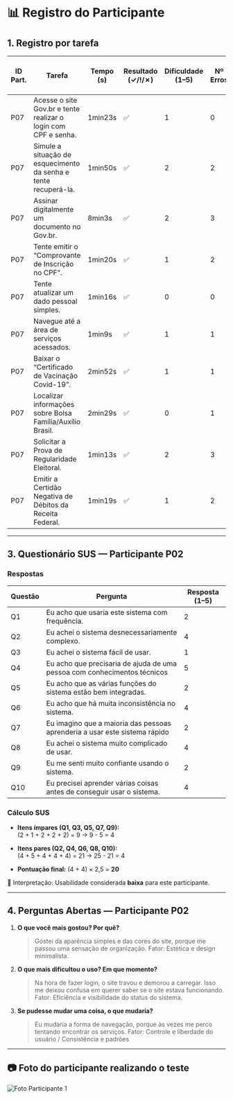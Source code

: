 # 📊 Registro do Participante 

## 1. Registro por tarefa
| ID Part. | Tarefa | Tempo (s) | Resultado (✓/!/✗) | Dificuldade (1–5) | Nº Erros | Nº Pedidos de Ajuda | Observações |
|----------|--------|-----------|--------------------|-------------------|----------|---------------------|-------------|
| P07 | Acesse o site Gov.br e tente realizar o login com CPF e senha. | 1min23s | ✅ | 1 | 0 | 0 |- |
| P07 | Simule a situação de esquecimento da senha e tente recuperá-la. | 1min50s | ✅ | 2 | 2 | 1 | - |
| P07| Assinar digitalmente um documento no Gov.br. | 8min3s | ✅ | 2 | 3 | 1 |-  |
| P07 | Tente emitir o “Comprovante de Inscrição no CPF”. | 1min20s | ✅ | 1 | 2 | 0 | -|
| P07 | Tente atualizar um dado pessoal simples. | 1min16s | ✅ | 0 | 0 | 0 | - |
| P07 | Navegue até a área de serviços acessados. | 1min9s | ✅ | 1 | 1 | 0 | - |
| P07 | Baixar o “Certificado de Vacinação Covid-19”. | 2min52s | ✅ | 1 | 1 | 0 | -|
| P07 | Localizar informações sobre Bolsa Família/Auxílio Brasil. | 2min29s | ✅ | 0 | 1 | 0 | - |
| P07 | Solicitar a Prova de Regularidade Eleitoral. | 1min13s | ✅ | 2 | 3 | 1 | - |
| P07 | Emitir a Certidão Negativa de Débitos da Receita Federal. | 1min19s | ✅ | 1 | 2 | 0 |- |

---

## 3. Questionário SUS — Participante P02

### Respostas
| Questão | Pergunta                                                                 | Resposta (1–5) |
|---------|---------------------------------------------------------------------------|----------------|
| Q1      | Eu acho que usaria este sistema com frequência.                          | 2              |
| Q2      | Eu achei o sistema desnecessariamente complexo.                          | 4              |
| Q3      | Eu achei o sistema fácil de usar.                                        | 1              |
| Q4      | Eu acho que precisaria de ajuda de uma pessoa com conhecimentos técnicos | 5              |
| Q5      | Eu acho que as várias funções do sistema estão bem integradas.           | 2              |
| Q6      | Eu acho que há muita inconsistência no sistema.                          | 4              |
| Q7      | Eu imagino que a maioria das pessoas aprenderia a usar este sistema rápido | 2            |
| Q8      | Eu achei o sistema muito complicado de usar.                             | 4            |
| Q9      | Eu me senti muito confiante usando o sistema.                            | 2              |
| Q10     | Eu precisei aprender várias coisas antes de conseguir usar o sistema.    | 4            |

### Cálculo SUS
- **Itens ímpares (Q1, Q3, Q5, Q7, Q9):**  
  (2 + 1 + 2 + 2 + 2) = 9 → 9 - 5 = 4  

- **Itens pares (Q2, Q4, Q6, Q8, Q10):**  
  (4 + 5 + 4 + 4 + 4) = 21 → 25 - 21 = 4  

- **Pontuação final:** (4 + 4) × 2,5 = **20**

📌 Interpretação: Usabilidade considerada **baixa** para este participante.

---

## 4. Perguntas Abertas — Participante P02

1. **O que você mais gostou? Por quê?**  
   > Gostei da aparência simples e das cores do site, porque me passou uma sensação de organização.
Fator: Estética e design minimalista.

2. **O que mais dificultou o uso? Em que momento?**  
   > Na hora de fazer login, o site travou e demorou a carregar. Isso me deixou confusa em querer saber se o site estava funcionando.
Fator: Eficiência e visibilidade do status do sistema. 

3. **Se pudesse mudar uma coisa, o que mudaria?**  
   > Eu mudaria a forma de navegação, porque às vezes me perco tentando encontrar os serviços.
Fator: Controle e liberdade do usuário / Consistência e padrões  

---

## 📷 Foto do participante realizando o teste

![Foto Participante 1](https://github.com/user-attachments/assets/30c8369c-ca87-4a76-ab6b-c2018f77ec68)

